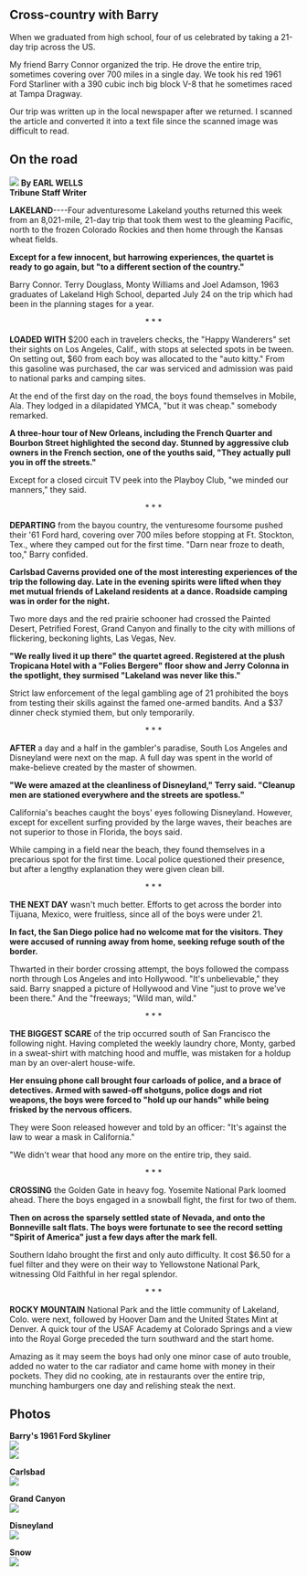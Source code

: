 ## Cross-country with Barry

When we graduated from high school, four of us celebrated by taking
a 21-day trip across the US.

My friend Barry Connor organized the trip. He drove the entire trip,
sometimes covering over 700 miles in a single day. We took his red
1961 Ford Starliner with a 390 cubic inch big block V-8 that he
sometimes raced at Tampa Dragway.

Our trip was written up in the local newspaper after we returned. I
scanned the article and converted it into a text file since the
scanned image was difficult to read.

## On the road

![](images/Newspaper_Heading.jpg)
**By EARL WELLS<br>
Tribune Staff Writer**

**LAKELAND**----Four adventuresome Lakeland youths returned this week
from an 8,021-mile, 21-day trip that took them west to the gleaming
Pacific, north to the frozen Colorado Rockies and then home through
the Kansas wheat fields.

**Except for a few innocent, but harrowing experiences, the quartet
is ready to go again, but "to a different section of the country."**

Barry Connor. Terry Douglass, Monty Williams and Joel Adamson, 1963
graduates of Lakeland High School, departed July 24 on the trip
which had been in the planning stages for a year.

<p style="text-align: center;">*  *  *</p>

**LOADED WITH** $200 each in travelers checks, the "Happy Wanderers"
set their sights on Los Angeles, Calif., with stops at selected
spots in be tween. On setting out, $60 from each boy was allocated
to the "auto kitty." From this gasoline was purchased, the car was
serviced and admission was paid to national parks and camping sites.

At the end of the first day on the road, the boys found themselves
in Mobile, Ala. They lodged in a dilapidated YMCA, "but it was
cheap." somebody remarked.

**A three-hour tour of New Orleans, including the French Quarter and
Bourbon Street highlighted the second day. Stunned by aggressive
club owners in the French section, one of the youths said, "They
actually pull you in off the streets."**

Except for a closed circuit TV peek into the Playboy Club, "we
minded our manners," they said.

<p style="text-align: center;">*  *  *</p>

**DEPARTING** from the bayou country, the venturesome foursome pushed
their '61 Ford hard, covering over 700 miles before stopping at Ft.
Stockton, Tex., where they camped out for the first time. "Darn
near froze to death, too," Barry confided.

**Carlsbad Caverns provided one of the most interesting experiences
of the trip the following day. Late in the evening spirits were
lifted when they met mutual friends of Lakeland residents at a
dance. Roadside camping was in order for the night.**

Two more days and the red prairie schooner had crossed the Painted
Desert, Petrified Forest, Grand Canyon and finally to the city with
millions of flickering, beckoning lights, Las Vegas, Nev.

**"We really lived it up there" the quartet agreed. Registered at the
plush Tropicana Hotel with a "Folies Bergere" floor show and Jerry
Colonna in the spotlight, they surmised "Lakeland was never like
this."**

Strict law enforcement of the legal gambling age of 21 prohibited
the boys from testing their skills against the famed one-armed
bandits. And a $37 dinner check stymied them, but only temporarily.

<p style="text-align: center;">*  *  *</p>

**AFTER** a day and a half in the gambler's paradise, South Los Angeles
and Disneyland were next on the map. A full day was spent in the
world of make-believe created by the master of showmen.

**"We were amazed at the cleanliness of Disneyland," Terry said.
"Cleanup men are stationed everywhere and the streets are spotless."**

California's beaches caught the boys' eyes following Disneyland.
However, except for excellent surfing provided by the large waves,
their beaches are not superior to those in Florida, the boys said.

While camping in a field near the beach, they found themselves in
a precarious spot for the first time. Local police questioned their
presence, but after a lengthy explanation they were given clean
bill.

<p style="text-align: center;">*  *  *</p>

**THE NEXT DAY** wasn't much better. Efforts to get across the border
into Tijuana, Mexico, were fruitless, since all of the boys were
under 21.

**In fact, the San Diego police had no welcome mat for the visitors.
They were accused of running away from home, seeking refuge south
of the border.**

Thwarted in their border crossing attempt, the boys followed the
compass north through Los Angeles and into Hollywood. "It's
unbelievable," they said. Barry snapped a picture of Hollywood and
Vine "just to prove we've been there." And the "freeways; "Wild
man, wild."

<p style="text-align: center;">*  *  *</p>

**THE BIGGEST SCARE** of the trip occurred south of San Francisco the
following night. Having completed the weekly laundry chore, Monty,
garbed in a sweat-shirt with matching hood and muffle, was mistaken
for a holdup man by an over-alert house-wife.

**Her ensuing phone call brought four carloads of police, and a brace
of detectives. Armed with sawed-off shotguns, police dogs and riot
weapons, the boys were forced to "hold up our hands" while being
frisked by the nervous officers.**

They were Soon released however and told by an officer: "It's against
the law to wear a mask in California."

"We didn't wear that hood any more on the entire trip, they said.

<p style="text-align: center;">*  *  *</p>

**CROSSING** the Golden Gate in heavy fog. Yosemite National Park loomed
ahead.  There the boys engaged in a snowball fight, the first for
two of them.

**Then on across the sparsely settled state of Nevada, and onto the
Bonneville salt flats.  The boys were fortunate to see the record
setting "Spirit of America" just a few days after the mark fell.**

Southern Idaho brought the first and only auto difficulty. It cost
$6.50 for a fuel filter and they were on their way to Yellowstone
National Park, witnessing Old Faithful in her regal splendor.

<p style="text-align: center;">*  *  *</p>

**ROCKY MOUNTAIN** National Park and the little community of Lakeland,
Colo. were next, followed by Hoover Dam and the United States Mint
at Denver. A quick tour of the USAF Academy at Colorado Springs and
a view into the Royal Gorge preceded the turn southward and the
start home.

Amazing as it may seem the boys had only one minor case of auto
trouble, added no water to the car radiator and came home with money
in their pockets. They did no cooking, ate in restaurants over the
entire trip, munching hamburgers one day and relishing steak the
next.

## Photos

**Barry's 1961 Ford Skyliner**<br>
![](images/Skyliner.jpg)<br>
![](images/Dashboard.jpg)

**Carlsbad**<br>
![](images/Carlsbad-Barry.jpg)

**Grand Canyon**<br>
![](images/GrandCanyon.jpg)

**Disneyland**<br>
![](images/Disneyland.jpg)

**Snow**<br>
![](images/Snow.jpg)

